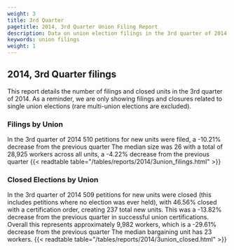 ```yaml
---
weight: 3
title: 3rd Quarter
pagetitle: 2014, 3rd Quarter Union Filing Report
description: Data on union election filings in the 3rd quarter of 2014
keywords: union filings
weight: 1
---
```


## 2014, 3rd Quarter filings

This report details the number of filings and closed units in the 3rd quarter of 2014. As a reminder, we are only showing filings and closures related to single union elections (rare multi-union elections are excluded).

### Filings by Union
In the 3rd quarter of 2014 510 petitions for new units were filed, a -10.21% decrease from the previous quarter The median size was 26 with a total of 28,925 workers across all units, a -4.22% decrease from the previous quarter
{{< readtable table="/tables/reports/2014/3union_filings.html" >}}

### Closed Elections by Union
In the 3rd quarter of 2014 509 petitions for new units were closed (this includes petitions where no election was ever held), with 46.56% closed with a certification order, creating 237 total new units. This was a -13.82% decrease from the previous quarter in successful union certifications. Overall this represents approximately 9,982 workers, which is a -29.61% decrease from the previous quarter The median bargaining unit has 23 workers.
{{< readtable table="/tables/reports/2014/3union_closed.html" >}}
